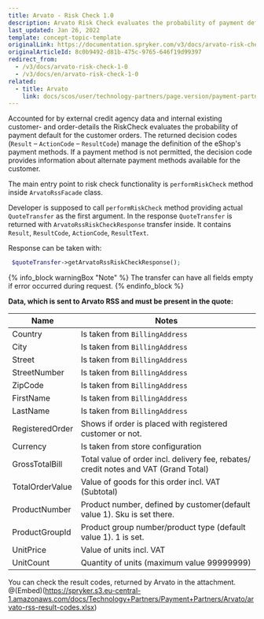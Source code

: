 ```yaml
---
title: Arvato - Risk Check 1.0
description: Arvato Risk Check evaluates the probability of payment default for the customer orders.
last_updated: Jan 26, 2022
template: concept-topic-template
originalLink: https://documentation.spryker.com/v3/docs/arvato-risk-check-1-0
originalArticleId: 8c0b9492-d81b-475c-9765-646f19d99397
redirect_from:
  - /v3/docs/arvato-risk-check-1-0
  - /v3/docs/en/arvato-risk-check-1-0
related:
  - title: Arvato
    link: docs/scos/user/technology-partners/page.version/payment-partners/arvato.html
---
```


Accounted for by external credit agency data and internal existing customer- and order-details  the RiskCheck evaluates the probability of payment default for the customer orders.
The returned decision codes (`Result` – `ActionCode` – `ResultCode`) manage the definition of the eShop's payment methods.
If a payment method is not permitted, the decision code provides information about alternate payment methods available for the customer.

The main entry point to risk check functionality is `performRiskCheck` method inside `ArvatoRssFacade` class.

Developer is supposed to call `performRiskCheck` method providing actual `QuoteTransfer` as the first argument.
In the response `QuoteTransfer` is returned with `ArvatoRssRiskCheckResponse` transfer inside. It contains
`Result`, `ResultCode`, `ActionCode`, `ResultText`.

Response can be taken with:
```php
 $quoteTransfer->getArvatoRssRiskCheckResponse();
 ```

{% info_block warningBox "Note" %}
The transfer can have all fields empty if error occurred during request.
{% endinfo_block %}

<b>Data, which is sent to Arvato RSS and must be present in the quote:</b>

| Name | Notes |
| --- | --- |
| Country | Is taken from `BillingAddress` |
| City | Is taken from `BillingAddress` |
| Street | Is taken from `BillingAddress` |
| StreetNumber | Is taken from `BillingAddress` |
| ZipCode | Is taken from `BillingAddress` |
| FirstName | Is taken from `BillingAddress` |
| LastName | Is taken from `BillingAddress` |
| RegisteredOrder | Shows if order is placed with registered customer or not. |
| Currency | Is taken from store configuration |
| GrossTotalBill | Total value of order incl. delivery fee, rebates/ credit notes and VAT (Grand Total) |
| TotalOrderValue | Value of goods for this order incl. VAT (Subtotal) |
| ProductNumber | Product number, defined by customer(default value 1). Sku is set there. |
| ProductGroupId | Product group number/product type (default value 1). 1 is set. |
| UnitPrice | Value of units incl. VAT |
| UnitCount | Quantity of units (maximum value 99999999) |

You can check the result codes, returned by Arvato in the attachment.
@(Embed)(https://spryker.s3.eu-central-1.amazonaws.com/docs/Technology+Partners/Payment+Partners/Arvato/arvato-rss-result-codes.xlsx)
